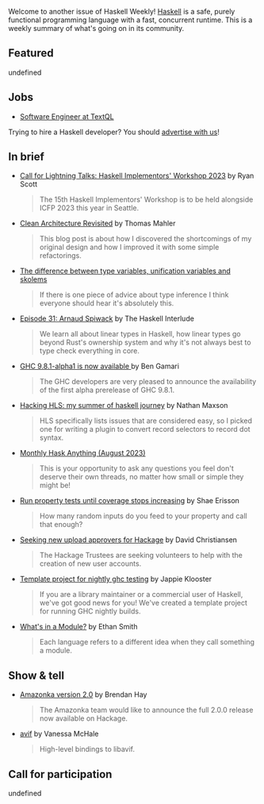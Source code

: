 Welcome to another issue of Haskell Weekly!
[Haskell](https://www.haskell.org) is a safe, purely functional programming language with a fast, concurrent runtime.
This is a weekly summary of what's going on in its community.

## Featured

undefined

## Jobs

- [Software Engineer at TextQL](https://discourse.haskell.org/t/textql-is-hiring-software-engineers-nyc-sf-london/7163?u=taylorfausak)

Trying to hire a Haskell developer?
You should [advertise with us](https://haskellweekly.news/advertising.html)!

## In brief

- [Call for Lightning Talks: Haskell Implementors' Workshop 2023](https://discourse.haskell.org/t/call-for-lightning-talks-haskell-implementors-workshop-2023/7176?u=taylorfausak) by Ryan Scott
  > The 15th Haskell Implementors' Workshop is to be held alongside ICFP 2023 this year in Seattle.

- [Clean Architecture Revisited](https://thma.github.io/posts/2023-07-29-clean-architecture-revisited.html) by Thomas Mahler
  > This blog post is about how I discovered the shortcomings of my original design and how I improved it with some simple refactorings.

- [The difference between type variables, unification variables and skolems](https://cohost.org/prophet/post/2220730-if-there-is-one-piec)
  > If there is one piece of advice about type inference I think everyone should hear it's absolutely this.

- [Episode 31: Arnaud Spiwack](https://haskell.foundation/podcast/31/) by The Haskell Interlude
  > We learn all about linear types in Haskell, how linear types go beyond Rust's ownership system and why it's not always best to type check everything in core.

- [GHC 9.8.1-alpha1 is now available ](https://discourse.haskell.org/t/ghc-9-8-1-alpha1-is-now-available/7137?u=taylorfausak) by Ben Gamari
  > The GHC developers are very pleased to announce the availability of the first alpha prerelease of GHC 9.8.1.

- [Hacking HLS: my summer of haskell journey](https://joyfulmantis.github.io/posts/2023-08-01-hacking-hls.html) by Nathan Maxson
  > HLS specifically lists issues that are considered easy, so I picked one for writing a plugin to convert record selectors to record dot syntax.

- [Monthly Hask Anything (August 2023)](https://np.reddit.com/r/haskell/comments/15f1m8s/monthly_hask_anything_august_2023/)
  > This is your opportunity to ask any questions you feel don't deserve their own threads, no matter how small or simple they might be!

- [Run property tests until coverage stops increasing](https://shapr.github.io/posts/2023-07-30-goldilocks-property-tests.html) by Shae Erisson
  > How many random inputs do you feed to your property and call that enough?

- [Seeking new upload approvers for Hackage](https://discourse.haskell.org/t/seeking-new-upload-approvers-for-hackage/7169?u=taylorfausak) by David Christiansen
  > The Hackage Trustees are seeking volunteers to help with the creation of new user accounts.

- [Template project for nightly ghc testing](https://discourse.haskell.org/t/template-project-for-nightly-ghc-testing/7151?u=taylorfausak) by Jappie Klooster
  > If you are a library maintainer or a commercial user of Haskell, we've got good news for you! We've created a template project for running GHC nightly builds.

- [What's in a Module?](https://thunderseethe.dev/posts/whats-in-a-module/) by Ethan Smith
  > Each language refers to a different idea when they call something a module.

## Show & tell

- [Amazonka version 2.0](https://github.com/brendanhay/amazonka/discussions/944) by Brendan Hay
  > The Amazonka team would like to announce the full 2.0.0 release now available on Hackage.

- [avif](https://hackage.haskell.org/package/avif-0.1.0.2) by Vanessa McHale
  > High-level bindings to libavif.

## Call for participation

undefined
